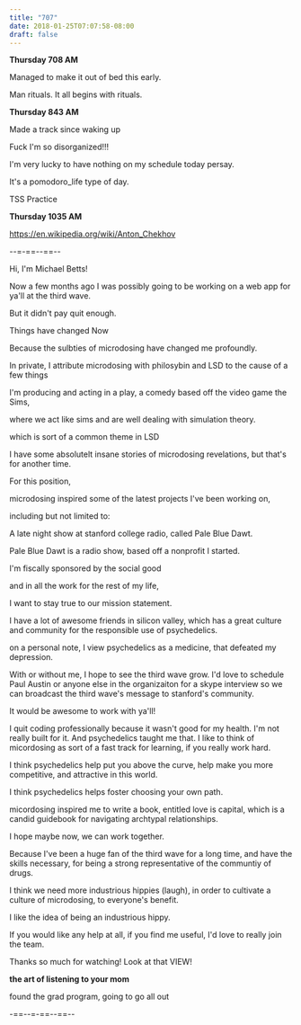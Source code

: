 ```yaml
---
title: "707"
date: 2018-01-25T07:07:58-08:00
draft: false
---
```


**Thursday 708 AM**

Managed to make it out of bed this early.

Man rituals. It all begins with rituals.





**Thursday 843 AM**

Made a track since waking up

Fuck I'm so disorganized!!!

I'm very lucky to have nothing on my schedule today persay.

It's a pomodoro_life type of day.

TSS Practice


**Thursday 1035 AM**

https://en.wikipedia.org/wiki/Anton_Chekhov



--=-==--==--

Hi, I'm Michael Betts!

Now a few months ago I was possibly going to be working on a web app for ya'll at the third wave.

But it didn't pay quit enough.

Things have changed Now

Because the sulbties of microdosing have changed me profoundly.

In private, I attribute microdosing with philosybin and LSD to the cause of a few things


I'm producing and acting in a play, a comedy based off the video game the Sims,

where we act like sims and are well dealing with simulation theory.

which is sort of a common theme in LSD

I have some absolutelt insane stories of microdosing revelations, but that's for another time.

For this position,

microdosing inspired some of the latest projects I've been working on,

including but not limited to:

A late night show at stanford college radio, called Pale Blue Dawt.

Pale Blue Dawt is a radio show, based off a nonprofit I started.

I'm fiscally sponsored by the social good

and in all the work for the rest of my life,

I want to stay true to our mission statement.

I have a lot of awesome friends in silicon valley, which has a great culture and community for the responsible use of psychedelics.

on a personal note,
I view psychedelics as a medicine, that defeated my depression.

With or without me, I hope to see the third wave grow. I'd love to schedule Paul Austin or anyone else in the organizaiton for a skype interview so we can broadcast the third wave's message to stanford's community.

It would be awesome to work with ya'll!

I quit coding professionally because it wasn't good for my health. I'm not really built for it. And psychedelics taught me that. I like to think of micordosing as sort of a fast track for learning, if you really work hard.

I think psychedelics help put you above the curve, help make you more competitive,
and attractive in this world.

I think psychedelics helps foster choosing your own path.

micordosing inspired me to write a book, entitled love is capital, which is a candid guidebook for navigating archtypal relationships.

I hope maybe now, we can work together.

Because I've been a huge fan of the third wave for a long time, and have the skills necessary, for being a strong representative of the communtiy of drugs.


I think we need more industrious hippies (laugh), in order to cultivate a culture of microdosing, to everyone's benefit.


I like the idea of being an industrious hippy.


If you would like any help at all, if you find me useful,
I'd love to really join the team.

Thanks so much for watching! Look at that VIEW!



**the art of listening to your mom**

found the grad program, going to go all out






-==--=-==--==--
